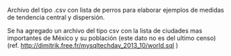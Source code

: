 Archivo del tipo .csv con lista de perros para elaborar ejemplos de medidas de tendencia central y dispersión.

Se ha agregado un archivo del tipo csv con la lista de ciudades mas importantes de México y su población (este dato no es del ultimo censo) (ref. http://dimitrik.free.fr/mysqltechday_2013_10/world.sql
)
